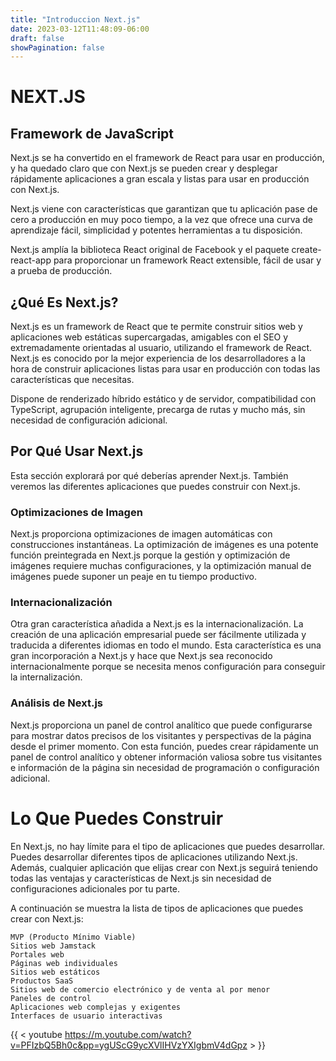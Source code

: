 ```yaml
---
title: "Introduccion Next.js"
date: 2023-03-12T11:48:09-06:00
draft: false
showPagination: false
---
```

# NEXT.JS 
## Framework de JavaScript

Next.js se ha convertido en el framework de React para usar en producción, y ha quedado claro que con Next.js se pueden crear y desplegar rápidamente aplicaciones a gran escala y listas para usar en producción con Next.js.

Next.js viene con características que garantizan que tu aplicación pase de cero a producción en muy poco tiempo, a la vez que ofrece una curva de aprendizaje fácil, simplicidad y potentes herramientas a tu disposición.

Next.js amplía la biblioteca React original de Facebook y el paquete create-react-app para proporcionar un framework React extensible, fácil de usar y a prueba de producción.

## ¿Qué Es Next.js?

Next.js es un framework de React que te permite construir sitios web y aplicaciones web estáticas supercargadas, amigables con el SEO y extremadamente orientadas al usuario, utilizando el framework de React. Next.js es conocido por la mejor experiencia de los desarrolladores a la hora de construir aplicaciones listas para usar en producción con todas las características que necesitas.

Dispone de renderizado híbrido estático y de servidor, compatibilidad con TypeScript, agrupación inteligente, precarga de rutas y mucho más, sin necesidad de configuración adicional.

## Por Qué Usar Next.js

Esta sección explorará por qué deberías aprender Next.js. También veremos las diferentes aplicaciones que puedes construir con Next.js.

### Optimizaciones de Imagen

Next.js proporciona optimizaciones de imagen automáticas con construcciones instantáneas. La optimización de imágenes es una potente función preintegrada en Next.js porque la gestión y optimización de imágenes requiere muchas configuraciones, y la optimización manual de imágenes puede suponer un peaje en tu tiempo productivo.
### Internacionalización

Otra gran característica añadida a Next.js es la internacionalización. La creación de una aplicación empresarial puede ser fácilmente utilizada y traducida a diferentes idiomas en todo el mundo. Esta característica es una gran incorporación a Next.js y hace que Next.js sea reconocido internacionalmente porque se necesita menos configuración para conseguir la internalización.
### Análisis de Next.js

Next.js proporciona un panel de control analítico que puede configurarse para mostrar datos precisos de los visitantes y perspectivas de la página desde el primer momento. Con esta función, puedes crear rápidamente un panel de control analítico y obtener información valiosa sobre tus visitantes e información de la página sin necesidad de programación o configuración adicional.


# Lo Que Puedes Construir

En Next.js, no hay límite para el tipo de aplicaciones que puedes desarrollar. Puedes desarrollar diferentes tipos de aplicaciones utilizando Next.js. Además, cualquier aplicación que elijas crear con Next.js seguirá teniendo todas las ventajas y características de Next.js sin necesidad de configuraciones adicionales por tu parte.

A continuación se muestra la lista de tipos de aplicaciones que puedes crear con Next.js:

    MVP (Producto Mínimo Viable)
    Sitios web Jamstack
    Portales web
    Páginas web individuales
    Sitios web estáticos
    Productos SaaS
    Sitios web de comercio electrónico y de venta al por menor
    Paneles de control
    Aplicaciones web complejas y exigentes
    Interfaces de usuario interactivas


 {{ < youtube  https://m.youtube.com/watch?v=PFIzbQ5Bh0c&pp=ygUScG9ycXVlIHVzYXIgbmV4dGpz > }}